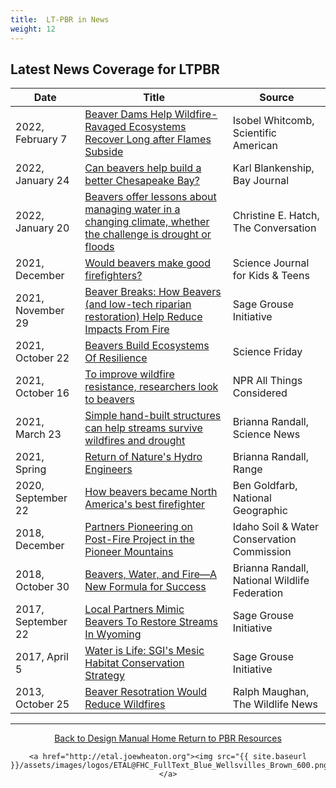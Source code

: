 ```yaml
---
title:  LT-PBR in News
weight: 12
---
```


## Latest News Coverage for LTPBR ##








| Date | Title | Source| 
| ------ | ------ | ------ | 
| 2022, February 7 | [Beaver Dams Help Wildfire-Ravaged Ecosystems Recover Long after Flames Subside](https://www.scientificamerican.com/article/beaver-dams-help-wildfire-ravaged-ecosystems-recover-long-after-flames-subside/) | Isobel Whitcomb, Scientific American           |
| 2022, January 24 | [Can beavers help build a better Chesapeake Bay?](https://www.bayjournal.com/news/pollution/can-beavers-help-build-a-better-chesapeake-bay/article_53f6f0e8-7afa-11ec-b0f0-333eff1a8ef0.html) | Karl Blankenship, Bay Journal  |    
| 2022, January 20 | [Beavers offer lessons about managing water in a changing climate, whether the challenge is drought or floods](https://theconversation.com/beavers-offer-lessons-about-managing-water-in-a-changing-climate-whether-the-challenge-is-drought-or-floods-168545) | Christine E. Hatch, The Conversation  |  
| 2021, December | [Would beavers make good firefighters?](https://www.sciencejournalforkids.org/articles/would-beavers-make-good-firefighters//) | Science Journal for Kids & Teens |
| 2021, November 29 | [Beaver Breaks: How Beavers (and low-tech riparian restoration) Help Reduce Impacts From Fire](https://www.sagegrouseinitiative.com/beaver-breaks-how-beavers-and-low-tech-riparian-restoration-help-reduce-impacts-from-fire/) | Sage Grouse Initiative |
| 2021, October 22| [Beavers Build Ecosystems Of Resilience](https://www.sciencefriday.com/segments/beaver-wetland-wildfires/) | Science Friday |
| 2021, October 16 | [To improve wildfire resistance, researchers look to beavers](https://www.npr.org/2021/10/16/1046779486/to-improve-wildfire-resistance-researchers-look-to-beavers) | NPR All Things Considered |
| 2021, March 23 | [Simple hand-built structures can help streams survive wildfires and drought](https://www.sciencenews.org/article/stream-survival-beaver-dam-simple-structures-wildfires-drought) | Brianna Randall, Science News    |
| 2021, Spring | [Return of Nature's Hydro Engineers](https://s3-us-west-2.amazonaws.com/etalweb.joewheaton.org/Courses/WATS5350/RANGE+Magazine+-+Wilde+Feature+-+Spring+2021.pdf) | Brianna Randall, Range    |
| 2020, September 22| [How beavers became North America's best firefighter](https://www.nationalgeographic.com/animals/article/beavers-firefighters-wildfires-california-oregon/) | Ben Goldfarb, National Geographic  |  
| 2018, December| [Partners Pioneering on Post-Fire Project in the Pioneer Mountains](https://swc.idaho.gov/wp-content/uploads/sites/78/2019/08/final-2018_12-december-2018-newsletter.pdf) | Idaho Soil & Water Conservation Commission |
| 2018, October 30| [Beavers, Water, and Fire—A New Formula for Success](https://blog.nwf.org/2018/10/beavers-water-and-fire-a-new-formula-for-success/) | Brianna Randall, National Wildlife Federation |
| 2017, September 22 | [Local Partners Mimic Beavers To Restore Streams In Wyoming](https://www.sagegrouseinitiative.com/teaching-local-partners-mimic-beavers-restore-streams/) | Sage Grouse Initiative           |
| 2017, April 5 | [Water is Life: SGI's Mesic Habitat Conservation Strategy](https://www.sagegrouseinitiative.com/water-is-life/) | Sage Grouse Initiative           |
| 2013, October 25  | [Beaver Resotration Would Reduce Wildfires](http://www.thewildlifenews.com/2013/10/25/beaver-restoration-would-reduce-wildfires/) | Ralph Maughan, The Wildlife News    |

------
<div align="center">
	<a class="hollow button" href="{{ site.baseurl }}/"><i class="fa fa-arrow-circle-left" aria-hidden="true"></i>  Back to Design Manual Home <i class="fa fa-book" aria-hidden="true"></i></a>
	<a class="hollow button" href="{{ site.baseurl }}/resources/"><i class="fa fa-arrow-circle-up" aria-hidden="true"></i>  Return to PBR Resources <i class="fa fa-thumbs-up" aria-hidden="true"></i></a>

    <a href="http://etal.joewheaton.org"><img src="{{ site.baseurl }}/assets/images/logos/ETAL@FHC_FullText_Blue_Wellsvilles_Brown_600.png"></a>

</div>
